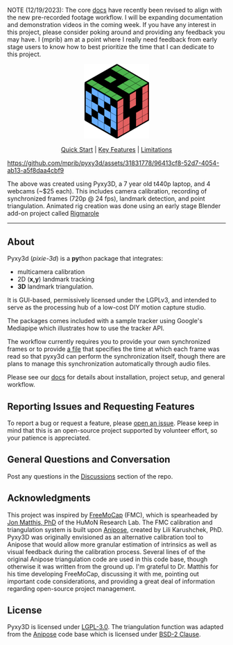 
NOTE (12/19/2023): The core [docs](mprib.github.io/pyxy3d/) have recently been revised to align with the new pre-recorded footage workflow. I will be expanding documentation and demonstration videos in the coming week. If you have any interest in this project, please consider poking around and providing any feedback you may have. I (mprib) am at a point where I really need feedback from early stage users to know how to best prioritize the time that I can dedicate to this project.

<div align="center"><img src = "pyxy3d/gui/icons/pyxy_logo.svg" width = "150"></div>

<div align="center">

[Quick Start](#quick-start) | [Key Features](#key-features) | [Limitations](#limitations)
</div>


https://github.com/mprib/pyxy3d/assets/31831778/96413cf8-52d7-4054-ab13-a5f8daa4cbf9

The above was created using Pyxy3D, a 7 year old t440p laptop, and 4 webcams (~$25 each). This includes camera calibration, recording of synchronized frames (720p @ 24 fps), landmark detection, and point triangulation. Animated rig creation was done using an early stage Blender add-on project called [Rigmarole](https://github.com/mprib/rigmarole)

---
## About

Pyxy3d (*pixie-3d*) is a **py**thon package that integrates:

- multicamera calibration
- 2D (**x,y**) landmark tracking
- **3D** landmark triangulation. 

It is GUI-based, permissively licensed under the LGPLv3, and intended to serve as the processing hub of a low-cost DIY motion capture studio.

The packages comes included with a sample tracker using Google's Mediapipe which illustrates how to use the tracker API. 

The workflow currently requires you to provide your own synchronized frames or to provide [a file](project_setup.md#frame_time_historycsv) that specifies the time at which each frame was read so that pyxy3d can perform the synchronization itself, though there are plans to manage this synchronization automatically through audio files.

Please see our [docs](mprib.github.io/pyxy3d/) for details about installation, project setup, and general workflow.

## Reporting Issues and Requesting Features

To report a bug or request a feature, please [open an issue](https://github.com/mprib/pyxy3d/issues). Please keep in mind that this is an open-source project supported by volunteer effort, so your patience is appreciated.

## General Questions and Conversation

Post any questions in the [Discussions](https://github.com/mprib/pyxy3d/discussions) section of the repo. 


## Acknowledgments

This project was inspired by [FreeMoCap](https://github.com/freemocap/freemocap) (FMC), which is spearheaded by [Jon Matthis, PhD](https://jonmatthis.com/) of the HuMoN Research Lab. The FMC calibration and triangulation system is built upon [Anipose](https://github.com/lambdaloop/anipose), created by Lili Karushchek, PhD. Pyxy3D was originally envisioned as an alternative calibration tool to Anipose that would allow more granular estimation of intrinsics as well as visual feedback during the calibration process. Several lines of of the original Anipose triangulation code are used in this code base, though otherwise it was written from the ground up. I'm grateful to Dr. Matthis for his time developing FreeMoCap, discussing it with me, pointing out important code considerations, and providing a great deal of information regarding open-source project management.

## License

Pyxy3D is licensed under [LGPL-3.0](https://www.gnu.org/licenses/lgpl-3.0.html). The triangulation function was adapted from the [Anipose](https://github.com/lambdaloop/anipose) code base which is licensed under [BSD-2 Clause](https://opensource.org/license/bsd-2-clause/).
